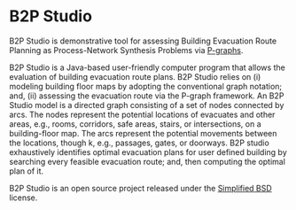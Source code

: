 # B2P Studio

B2P Studio is demonstrative tool for assessing Building Evacuation Route Planning as Process-Network Synthesis Problems via [P-graphs](https://p-graph.org/). 

B2P Studio is a Java-based user-friendly computer program that allows the evaluation of building evacuation route plans. B2P Studio relies on (i) modeling building floor maps by adopting the conventional graph notation; and, (ii) assessing the evacuation route via the P-graph framework. An B2P Studio model is a directed graph consisting of a set of nodes connected by arcs. The nodes represent the potential locations of evacuates and other areas, e.g., rooms, corridors, safe areas, stairs, or intersections, on a building-floor map. The arcs represent the potential movements between the locations, though k, e.g., passages, gates, or doorways. B2P studio exhaustively identifies optimal evacuation plans for user defined building by searching every feasible evacuation route; and, then computing the optimal plan of it.

B2P Studio is an open source project released under the [Simplified BSD](https://github.com/j-c-garciao/B2P_Studio/LICENSE) license.
